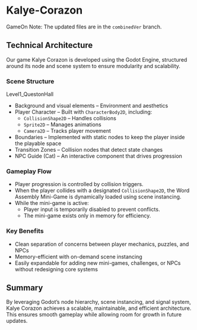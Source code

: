 # Kalye-Corazon
GameOn
Note: The updated files are in the `combinedVer` branch.

## Technical Architecture  

Our game Kalye Corazon is developed using the Godot Engine, structured around its node and scene system to ensure modularity and scalability.  

### Scene Structure  
Level1_QuestonHall  
- Background and visual elements – Environment and aesthetics  
- Player Character – Built with `CharacterBody2D`, including:  
  - `CollisionShape2D` – Handles collisions  
  - `Sprite2D` – Manages animations  
  - `Camera2D` – Tracks player movement  
- Boundaries – Implemented with static nodes to keep the player inside the playable space  
- Transition Zones – Collision nodes that detect state changes  
- NPC Guide (Cat) – An interactive component that drives progression  

### Gameplay Flow  
- Player progression is controlled by collision triggers.  
- When the player collides with a designated `CollisionShape2D`, the Word Assembly Mini-Game is dynamically loaded using scene instancing.  
- While the mini-game is active:  
  - Player input is temporarily disabled to prevent conflicts.  
  - The mini-game exists only in memory for efficiency.   

### Key Benefits  
- Clean separation of concerns between player mechanics, puzzles, and NPCs  
- Memory-efficient with on-demand scene instancing  
- Easily expandable for adding new mini-games, challenges, or NPCs without redesigning core systems  


## Summary  
By leveraging Godot’s node hierarchy, scene instancing, and signal system, Kalye Corazon achieves a scalable, maintainable, and efficient architecture. This ensures smooth gameplay while allowing room for growth in future updates.  
